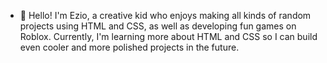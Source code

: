 - 👋 Hello! I'm Ezio, a creative kid who enjoys making all kinds of random projects using HTML and CSS, as well as developing fun games on Roblox. Currently, I'm learning more about HTML and CSS so I can build even cooler and more polished projects in the future.
